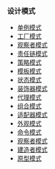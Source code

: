 ### 设计模式
- [单例模式](https://github.com/a601942905git/java-design-pattern/blob/master/src/main/java/com/design/pattern/singleton)
- [工厂模式](https://github.com/a601942905git/java-design-pattern/blob/master/src/main/java/com/design/pattern/factory)
- [观察者模式](https://github.com/a601942905git/java-design-pattern/blob/master/src/main/java/com/design/pattern/observer)
- [责任链模式](https://github.com/a601942905git/java-design-pattern/tree/master/src/main/java/com/design/pattern/chain)
- [策略模式](https://github.com/a601942905git/java-design-pattern/tree/master/src/main/java/com/design/pattern/strategy)
- [模板模式](https://github.com/a601942905git/java-design-pattern/tree/master/src/main/java/com/design/pattern/template)
- [状态模式](https://github.com/a601942905git/java-design-pattern/tree/master/src/main/java/com/design/pattern/state)
- [装饰器模式](https://github.com/a601942905git/java-design-pattern/tree/master/src/main/java/com/design/pattern/decorator)
- [代理模式](https://github.com/a601942905git/java-design-pattern/tree/master/src/main/java/com/design/pattern/proxy)
- [组合模式](https://github.com/a601942905git/java-design-pattern/tree/master/src/main/java/com/design/pattern/combine)
- [适配器模式](https://github.com/a601942905git/java-design-pattern/tree/master/src/main/java/com/design/pattern/adapter)
- [外观模式](https://github.com/a601942905git/java-design-pattern/tree/master/src/main/java/com/design/pattern/facade)
- [命令模式](https://github.com/a601942905git/java-design-pattern/tree/master/src/main/java/com/design/pattern/command)
- [观察者模式]()
- [建造者模式]()
- [原型模式]()